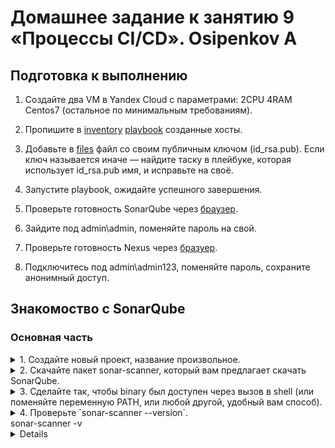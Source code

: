 # Домашнее задание к занятию 9 «Процессы CI/CD». Osipenkov A

## Подготовка к выполнению

1. Создайте два VM в Yandex Cloud с параметрами: 2CPU 4RAM Centos7 (остальное по минимальным требованиям).

2. Пропишите в [inventory](./infrastructure/inventory/cicd/hosts.yml) [playbook](./infrastructure/site.yml) созданные хосты.

3. Добавьте в [files](./infrastructure/files/) файл со своим публичным ключом (id_rsa.pub). Если ключ называется иначе — найдите таску в плейбуке, которая использует id_rsa.pub имя, и исправьте на своё.

4. Запустите playbook, ожидайте успешного завершения.

5. Проверьте готовность SonarQube через [браузер](http://localhost:9000).

6. Зайдите под admin\admin, поменяйте пароль на свой.

7.  Проверьте готовность Nexus через [бразуер](http://localhost:8081).

8. Подключитесь под admin\admin123, поменяйте пароль, сохраните анонимный доступ.

## Знакомоство с SonarQube

### Основная часть

<details><summary>1. Создайте новый проект, название произвольное.</summary>  

manually
->
name
->
locally
->
token
</details>

<details><summary>2. Скачайте пакет sonar-scanner, который вам предлагает скачать SonarQube.</summary>  

other 
->
linux  
->
open adress offical documintation of the Scanner
->
wget -O sonar-scanner.zip https://binaries.sonarsource.com/Distribution/sonar-scanner-cli/sonar-scanner-cli-7.0.2.4839-linux-x64.zip?_gl=1*1bte3hq*_gcl_au*NzI0OTk2OTA4LjE3NDQ0Nzc3MjM.*_ga*MjA4MTE2OTk1MS4xNzQ0NDc3Njgz*_ga_9JZ0GZ5TC6*MTc0NDUxNjk0NS4yLjEuMTc0NDUxNjk4Mi41OS4wLjA.  
->
sudo unzip sonar-scanner.zip -d ~/opt 
</details> 

<details><summary>3. Сделайте так, чтобы binary был доступен через вызов в shell (или поменяйте переменную PATH, или любой другой, удобный вам способ).</summary>
 
 cd /opt/sonar-scanner-7.0.2.4839-linux-x64/bin  
 ->  
 export PATH=$(pwd):$PATH  
</details> 

<details><summary>4. Проверьте `sonar-scanner --version`.<summary>
 sonar-scanner -v 
<details>

<details><summary>5. Запустите анализатор против кода из директории [example](./example) с дополнительным ключом `-Dsonar.coverage.exclusions=fail.py`.<summary>
 
 cd ...../example  
 -> copy past
```
sonar-scanner \
  -Dsonar.projectKey=netology \
  -Dsonar.sources=. \
  -Dsonar.host.url=http://89.169.142.216:9000 \
  -Dsonar.login=fa0a983ad17e17cfdd08c487e8e79b3359095a96 \
  -Dsonar.coverage.exclusions=fail.py  
```
<details>

6. Посмотрите результат в интерфейсе.

![alt text]()

7. Исправьте ошибки, которые он выявил, включая warnings.

8. Запустите анализатор повторно — проверьте, что QG пройдены успешно.

9. Сделайте скриншот успешного прохождения анализа, приложите к решению ДЗ.

![alt text]()

## Знакомство с Nexus

### Основная часть

<details><summary>1. В репозиторий `maven-public` загрузите артефакт с GAV-параметрами:<summary>

 *    groupId: netology;
 *    artifactId: java;
 *    version: 8_282;
 *    classifier: distrib;
 *    type: tar.gz.

browser nexus  
->  
upload  
->  
maven-reales  
-> 
upload  
->  
browse  
->  
maven-public  
<details>

2. В него же загрузите такой же артефакт, но с version: 8_102.

<details><summary>3. Проверьте, что все файлы загрузились успешно.<summary>

-> edit  
[pom.xml]()  
-> command  
mvn package  
-> new autocreate folder target. Build success
<details>

4. В ответе пришлите файл `maven-metadata.xml` для этого артефекта.

[maven-metadata.xml]()


### Знакомство с Maven

### Подготовка к выполнению

1. Скачайте дистрибутив с [maven](https://maven.apache.org/download.cgi).

2. Разархивируйте, сделайте так, чтобы binary был доступен через вызов в shell (или поменяйте переменную PATH, или любой другой, удобный вам способ).

3. Удалите из `apache-maven-<version>/conf/settings.xml` упоминание о правиле, отвергающем HTTP- соединение — раздел mirrors —> id: my-repository-http-unblocker.

4. Проверьте `mvn --version`.

5. Заберите директорию [mvn](./mvn) с pom.

### Основная часть

1. Поменяйте в `pom.xml` блок с зависимостями под ваш артефакт из первого пункта задания для Nexus (java с версией 8_282).

2. Запустите команду `mvn package` в директории с `pom.xml`, ожидайте успешного окончания.

3. Проверьте директорию `~/.m2/repository/`, найдите ваш артефакт.

[alt text]()

4. В ответе пришлите исправленный файл `pom.xml`.

[]()
---

### Как оформить решение задания

Выполненное домашнее задание пришлите в виде ссылки на .md-файл в вашем репозитории.

---

